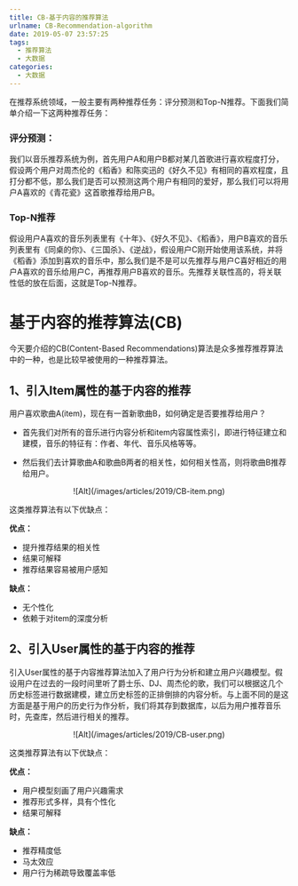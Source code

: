 ```yaml
---
title: CB-基于内容的推荐算法
urlname: CB-Recommendation-algorithm
date: 2019-05-07 23:57:25
tags:
  - 推荐算法
  - 大数据
categories:
  - 大数据
---
```


在推荐系统领域，一般主要有两种推荐任务：评分预测和Top-N推荐。下面我们简单介绍一下这两种推荐任务：

### 评分预测：
我们以音乐推荐系统为例，首先用户A和用户B都对某几首歌进行喜欢程度打分，假设两个用户对周杰伦的《稻香》和陈奕迅的《好久不见》有相同的喜欢程度，且打分都不低，那么我们是否可以预测这两个用户有相同的爱好，那么我们可以将用户A喜欢的《青花瓷》这首歌推荐给用户B。

### Top-N推荐
假设用户A喜欢的音乐列表里有《十年》、《好久不见》、《稻香》，用户B喜欢的音乐列表里有《同桌的你》、《三国杀》、《逆战》，假设用户C刚开始使用该系统，并将《稻香》添加到喜欢的音乐中，那么我们是不是可以先推荐与用户C喜好相近的用户A喜欢的音乐给用户C，再推荐用户B喜欢的音乐。先推荐关联性高的，将关联性低的放在后面，这就是Top-N推荐。

# 基于内容的推荐算法(CB)

今天要介绍的CB(Content-Based Recommendations)算法是众多推荐推荐算法中的一种，也是比较早被使用的一种推荐算法。

## 1、引入Item属性的基于内容的推荐

用户喜欢歌曲A(item)，现在有一首新歌曲B，如何确定是否要推荐给用户？

* 首先我们对所有的音乐进行内容分析和item内容属性索引，即进行特征建立和建模，音乐的特征有：作者、年代、音乐风格等等。

* 然后我们去计算歌曲A和歌曲B两者的相关性，如何相关性高，则将歌曲B推荐给用户。

<div style="display: flex; justify-content: center;">
![Alt](/images/articles/2019/CB-item.png)
</div>

这类推荐算法有以下优缺点：

**优点：**
- 提升推荐结果的相关性
- 结果可解释
- 推荐结果容易被用户感知

**缺点：**
- 无个性化
- 依赖于对item的深度分析


## 2、引入User属性的基于内容的推荐

引入User属性的基于内容推荐算法加入了用户行为分析和建立用户兴趣模型。假设用户在过去的一段时间里听了爵士乐、DJ、周杰伦的歌，我们可以根据这几个历史标签进行数据建模，建立历史标签的正排倒排的内容分析。与上面不同的是这方面是基于用户的历史行为作分析，我们将其存到数据库，以后为用户推荐音乐时，先查库，然后进行相关的推荐。

<div style="display: flex; justify-content: center;">
![Alt](/images/articles/2019/CB-user.png)
</div>

这类推荐算法有以下优缺点：

**优点：**
- 用户模型刻画了用户兴趣需求
- 推荐形式多样，具有个性化
- 结果可解释

**缺点：**
- 推荐精度低
- 马太效应
- 用户行为稀疏导致覆盖率低
